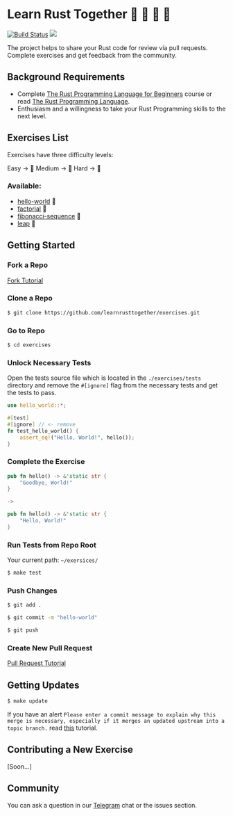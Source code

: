 # Learn Rust Together :crab: :squid: :shrimp: :fried_shrimp:

[![Build Status](https://travis-ci.org/learnrusttogether/exercises.svg?branch=master)](https://travis-ci.org/learnrusttogether/exercises)
[<img src="https://img.shields.io/badge/-Telegram-blue?logo=telegram">](https://t.me/learnrusttogether)

The project helps to share your Rust code for review via pull requests. Complete exercises and get feedback from the community.

## Background Requirements

- Complete [The Rust Programming Language for Beginners](https://www.udemy.com/course/the-rust-programming-language-for-beginners/) course or read [The Rust Programming Language](https://doc.rust-lang.org/book/).
- Enthusiasm and a willingness to take your Rust Programming skills to the next level.

## Exercises List

Exercises have three difficulty levels:

Easy -> :shrimp: Medium -> :squid: Hard -> :crab:

### Available:

- [hello-world](https://github.com/learnrusttogether/exercises/tree/master/exercises/hello-world) :fried_shrimp:
- [factorial](https://github.com/learnrusttogether/exercises/tree/master/exercises/factorial) :shrimp:
- [fibonacci-sequence](https://github.com/learnrusttogether/exercises/tree/master/exercises/fibonacci-sequence) :shrimp:
- [leap](https://github.com/learnrusttogether/exercises/tree/master/exercises/leap) :shrimp:

## Getting Started

### Fork a Repo

[Fork Tutorial](https://help.github.com/en/github/getting-started-with-github/fork-a-repo)

### Clone a Repo

```bash
$ git clone https://github.com/learnrusttogether/exercises.git
```

### Go to Repo

```bash
$ cd exercises
```

### Unlock Necessary Tests

Open the tests source file which is located in the `./exercises/tests` directory
and remove the `#[ignore]` flag from the necessary tests and get the tests to pass.

```rust
use hello_world::*;

#[test]
#[ignore] // <- remove
fn test_hello_world() {
    assert_eq!("Hello, World!", hello());
}
```

### Complete the Exercise

```rust
pub fn hello() -> &'static str {
    "Goodbye, World!"
}

->

pub fn hello() -> &'static str {
    "Hello, World!"
}
```

### Run Tests from Repo Root

Your current path: `~/exersices/`

```bash
$ make test
```

### Push Changes

```bash
$ git add .

$ git commit -m "hello-world"

$ git push
```

### Create New Pull Request

[Pull Request Tutorial](https://help.github.com/en/github/collaborating-with-issues-and-pull-requests/creating-a-pull-request)

## Getting Updates

```bash
$ make update
```

If you have an alert `Please enter a commit message to explain why this merge is necessary, especially if it merges an updated upstream into a topic branch.` read [this](https://stackoverflow.com/questions/19085807/please-enter-a-commit-message-to-explain-why-this-merge-is-necessary-especially) tutorial.

## Contributing a New Exercise

[Soon...]

## Community

You can ask a question in our [Telegram](https://t.me/learnrusttogether) chat or the issues section.
